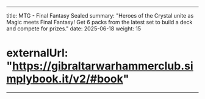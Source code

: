 
---
title: MTG - Final Fantasy Sealed
summary: "Heroes of the Crystal unite as Magic meets Final Fantasy!  Get 6 packs from the latest set to build a deck and compete for prizes."
date: 2025-06-18
weight: 15
# externalUrl: "https://gibraltarwarhammerclub.simplybook.it/v2/#book"

---
